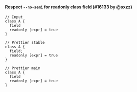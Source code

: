 #### Respect `--no-semi` for readonly class field (#16133 by @sxzz)

<!-- prettier-ignore -->
```tsx
// Input
class A {
  field
  readonly [expr] = true
}

// Prettier stable
class A {
  field;
  readonly [expr] = true
}

// Prettier main
class A {
  field
  readonly [expr] = true
}
```
